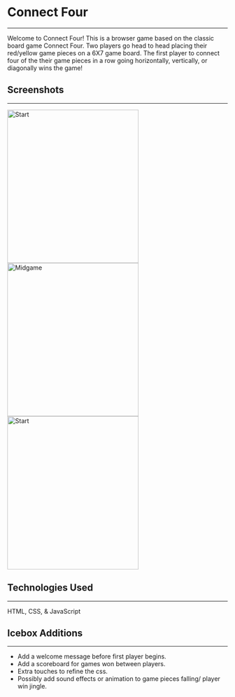# Connect Four
---------------
Welcome to Connect Four! This is a browser game based on the classic board game Connect Four. Two players go head to head placing their red/yellow game pieces on a 6X7 game board. The first player to connect four of the their game pieces in a row going horizontally, vertically, or diagonally wins the game!

## Screenshots
---------------
<img alt="Start" src="https://i.imgur.com/TqHeTc3.png" height="350" width="300"> <img alt="Midgame" src="https://i.imgur.com/gziaUrF.png" height="350" width="300">
<img alt="Start" src="https://i.imgur.com/2WEbzkE.png" height="350" width="300">

## Technologies Used
---------------
HTML, CSS, & JavaScript

## Icebox Additions
---------------
- Add a welcome message before first player begins.
- Add a scoreboard for games won between players.
- Extra touches to refine the css.
- Possibly add sound effects or animation to game pieces falling/ player win jingle.
